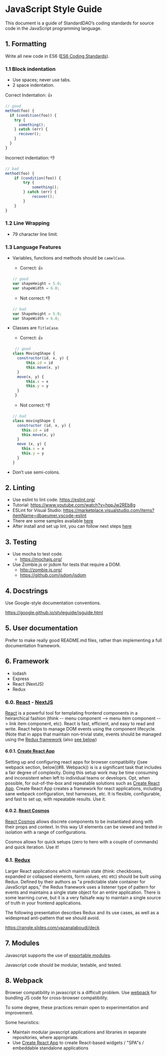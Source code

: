 # JavaScript Style Guide

This document is a guide of StandardDAO’s coding standards for source code in the JavaScript programming language.

## 1. Formatting

Write all new code in ES6 ([ES6 Coding Standards]).

### 1.1 Block indentation

* Use spaces; never use tabs.
* 2 space indentation.

Correct Indentation: :thumbsup:

```javascript
// good
method(foo) {
  if (condition(foo)) {
    try {
      something();
    } catch (err) {
      recover();
    }
  }
}
```

Incorrect indentation: :thumbsdown:

```javascript
// bad
method(foo) {
    if (condition(foo)) {
        try {
            something();
        } catch (err) {
            recover();
        }
    }
}
```

### 1.2 Line Wrapping

* 79 character line limit.

### 1.3 Language Features

* Variables, functions and methods should be ```camelCase```.
  * Correct: :thumbsup:
  
  ```javascript
  // good
  var shapeHeight = 5.0;
  var shapeWidth = 6.0;
  ```

  * Not correct: :thumbsdown:
  
  ```javascript
  // bad
  var ShapeHeight = 5.0;
  var ShapeWidth = 6.0;
  ```

* Classes are ```TitleCase```.
  * Correct: :thumbsup:
  
  ```javascript
   // good
  class MovingShape {
    constructor(id, x, y) {
        this.id = id
        this.move(x, y)
    }
    move(x, y) {
        this.x = x
        this.y = y
    }
   }
  ```

  * Not correct: :thumbsdown:
  
  ```javascript
  // bad
  class movingShape {
    constructor (id, x, y) {
      this.id = id
      this.move(x, y)
    }
    move (x, y) {
      this.x = x
      this.y = y
    }
  }
  ```

* Don’t use semi-colons.

[ES6 Coding Standards]:http://es6-features.org/#Constants

## 2. Linting

* Use eslint to lint code. https://eslint.org/
* Tutorial: https://www.youtube.com/watch?v=hppJw2REb8g
* ESLint for Visual Studio: https://marketplace.visualstudio.com/items?itemName=dbaeumer.vscode-eslint
* There are some samples available [here](/style-guide/javascript/linting-samples)
* After install and set up lint, you can follow next steps [here](/style-guide/javascript/linting)

## 3. Testing

* Use mocha to test code.
  * https://mochajs.org/
* Use Zombie.js or jsdom for tests that require a DOM.
  * http://zombie.js.org/
  * https://github.com/jsdom/jsdom

## 4.  Docstrings

Use Google-style documentation conventions.

https://google.github.io/styleguide/jsguide.html

## 5. User documentation

Prefer to make really good README.md files, rather than implementing a full documentation framework.

## 6. Framework

* lodash
* Express
* React (NextJS)
* Redux


### 6.0. [React](https://reactjs.org/) - [NextJS](https://nextjs.org/docs/getting-started)

[React](https://reactjs.org/) is a powerful tool for templating frontend components in a heirarchical fashion (think -- menu component --> menu item component --> link item component, etc). React is fast, efficient, and easy to read and write. React helps to manage DOM events using the component lifecycle. (Note that in apps that maintain non-trivial state, events should be managed using the [Redux framework](https://redux.js.org/) (also [see below](#redux))

#### 6.0.1. [Create React App](https://github.com/facebook/create-react-app)

Setting up and configuring react apps for browser compatibility ([see webpack section, below](#8. Webpack)) is is a significant task that includes a fair degree of complexity. Doing this setup work may be time consuming and inconsistent when left to individual teams or developrs. Opt, when possible, for out-of-the-box and repeatable solutions such as [Create React App](https://github.com/facebook/create-react-app). Create React App creates a framework for react applications, including sane webpack configuration, test harnesses, etc. It is flexible, configurable, and fast to set up, with repeatable results. Use it.

#### 6.0.2. [React Cosmos](https://github.com/react-cosmos/react-cosmos)

[React Cosmos](https://github.com/react-cosmos/react-cosmos) allows discrete components to be instantiated along with their props and context. In this way UI elements can be viewed and tested in isolation with a range of configurations.

Cosmos allows for quick setups (zero to hero with a couple of commands) and quick iteration. Use it!

### 6.1. [Redux](https://redux.js.org/)

Larger React applications which maintain state (think: checkboxes, expanded or collapsed elements, form values, etc etc) should be built using  Redux. Defined by their authors as "a predictable state container for JavaScript apps," the Redux franework uses a listener type of pattern for events and maintains a single state object for an entire application. There is some learning curve, but it is a very failsafe way to maintain a single source of truth in your frontend applications.

The following presentation describes Redux and its use cases, as well as a widespread anti-pattern that we should avoid.

https://rangle.slides.com/yazanalaboudi/deck

## 7. Modules

Javascript supports the use of [exportable modules](https://developer.mozilla.org/en-US/docs/Web/JavaScript/Guide/Modules).

Javascript code should be modular, testable, and tested.

## 8. Webpack

Browser compatibility in javascript is a difficult problem. Use [webpack](https://webpack.js.org/) for bundling JS code for cross-browser compatibility.


To some degree, these practices remain open to experimentation and improvement.

Some heuristics:

* Maintain modular javascript applications and libraries in separate repositories, where appropriate.
* Use [Create React App](https://github.com/facebook/create-react-app) to create React-based widgets / "SPA"s / embeddable standalone applications
